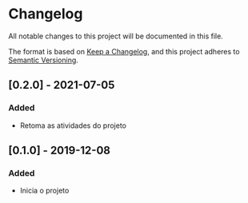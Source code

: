 # Changelog
All notable changes to this project will be documented in this file.

The format is based on [Keep a Changelog](https://keepachangelog.com/en/1.0.0/),
and this project adheres to [Semantic Versioning](https://semver.org/spec/v2.0.0.html).

## [0.2.0] - 2021-07-05
### Added
- Retoma as atividades do projeto

## [0.1.0] - 2019-12-08
### Added
- Inicia o projeto
